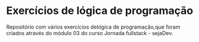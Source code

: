 # Exercícios de lógica de programação

Repositório com vários exercícios delógica de programação,que foram criados através do módulo 03 do curso Jornada fullstack - sejaDev.